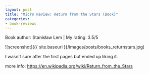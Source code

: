 ```yaml
---
layout: post
title: "Micro Review: Return from the Stars (Book)"
categories:
- book-reviews
---
```


<p>Book author: Stanisław Lem | My rating: 3.5/5</p>


![screenshot]({{ site.baseurl }}/images/posts/books_returnstars.jpg)


<p>I wasn't sure after the first pages but ended up liking it.</p>
<p>more info: <a href="https://en.wikipedia.org/wiki/Return_from_the_Stars">https://en.wikipedia.org/wiki/Return_from_the_Stars</a><p>
